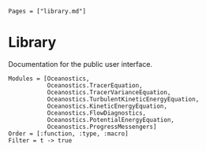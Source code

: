 ```@contents
Pages = ["library.md"]
```

# Library

Documentation for the public user interface.

```@autodocs
Modules = [Oceanostics,
           Oceanostics.TracerEquation,
           Oceanostics.TracerVarianceEquation,
           Oceanostics.TurbulentKineticEnergyEquation,
           Oceanostics.KineticEnergyEquation,
           Oceanostics.FlowDiagnostics,
           Oceanostics.PotentialEnergyEquation,
           Oceanostics.ProgressMessengers]
Order = [:function, :type, :macro]
Filter = t -> true
```
